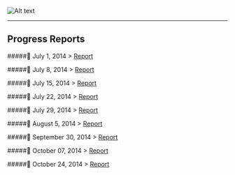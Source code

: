 ![Alt text](http://rrezarta-krasniqi.github.io/esquared.jpg) 
<hr>

## Progress Reports



#####:date: July 1, 2014 > [Report](http://rrezarta-krasniqi.github.io/report_july_1_2014.html "july_1_2014")

#####:date: July 8, 2014 > [Report](http://rrezarta-krasniqi.github.io/report_july_8_2014.html "july_8_2014")

#####:date: July 15, 2014 > [Report](http://rrezarta-krasniqi.github.io/report_july_15_2014.html "july_15_2014")

#####:date: July 22, 2014 > [Report](http://rrezarta-krasniqi.github.io/report_july_22_2014.html "july_22_2014")

#####:date: July 29, 2014 > [Report](http://rrezarta-krasniqi.github.io/report_july_29_2014.html "july_29_2014")

#####:date: August 5, 2014 > [Report](http://rrezarta-krasniqi.github.io/report_august_5_2014.html "august_5_2014")

#####:date: September 30, 2014 > [Report](http://rrezarta-krasniqi.github.io/report_september_30_2014.html "september_30_2014")

#####:date: October 07, 2014 > [Report](http://rrezarta-krasniqi.github.io/report_october_08_2014.html "october_07_2014")

#####:date: October 24, 2014 > [Report](http://rrezarta-krasniqi.github.io/report_october_24_2014.html "october_24_2014")
